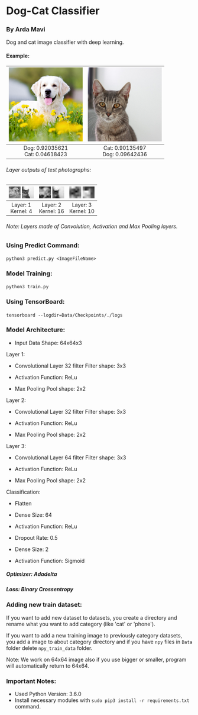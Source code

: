# Dog-Cat Classifier
### By Arda Mavi

Dog and cat image classifier with deep learning.<br/>

#### Example:
| <img src="test_dog.jpg?raw=true" width="200">|<img src="test_cat.jpg?raw=true" width="200">|
|:-:|:-:|
|Dog: 0.92035621<br/>Cat: 0.04618423|Cat: 0.90135497<br/>Dog: 0.09642436|

###### Layer outputs of test photographs:

| <img src="Data/Layer_Outputs/Dog/Layer_1_Outputs/4.jpg?raw=true" width="32"> <img src="Data/Layer_Outputs/Cat/Layer_1_Outputs/4.jpg?raw=true" width="32">| <img src="Data/Layer_Outputs/Dog/Layer_2_Outputs/16.jpg?raw=true" width="32"> <img src="Data/Layer_Outputs/Cat/Layer_2_Outputs/16.jpg?raw=true" width="32">| <img src="Data/Layer_Outputs/Dog/Layer_3_Outputs/10.jpg?raw=true" width="32"> <img src="Data/Layer_Outputs/Cat/Layer_3_Outputs/10.jpg?raw=true" width="32">|
|:--:|:--:|:--:|
|Layer: 1<br/>Kernel: 4|Layer: 2<br/>Kernel: 16|Layer: 3<br/>Kernel: 10|

###### Note: Layers made of Convolution, Activation and Max Pooling layers.

### Using Predict Command:
`python3 predict.py <ImageFileName>`

### Model Training:
`python3 train.py`

### Using TensorBoard:
`tensorboard --logdir=Data/Checkpoints/./logs`

### Model Architecture:
- Input Data
Shape: 64x64x3

Layer 1:
- Convolutional Layer
32 filter
Filter shape: 3x3

- Activation
Function: ReLu

- Max Pooling
Pool shape: 2x2

Layer 2:
- Convolutional Layer
32 filter
Filter shape: 3x3

- Activation
Function: ReLu

- Max Pooling
Pool shape: 2x2

Layer 3:
- Convolutional Layer
64 filter
Filter shape: 3x3

- Activation
Function: ReLu

- Max Pooling
Pool shape: 2x2

Classification:
- Flatten

- Dense
Size: 64

- Activation
Function: ReLu

- Dropout
Rate: 0.5

- Dense
Size: 2

- Activation
Function: Sigmoid

##### Optimizer: Adadelta
##### Loss: Binary Crossentropy



### Adding new train dataset:
If you want to add new dataset to datasets, you create a directory and rename what you want to add category (like 'cat' or 'phone').

If you want to add a new training image to previously category datasets, you add a image to about category directory and if you have `npy` files in `Data` folder delete `npy_train_data` folder.

Note: We work on 64x64 image also if you use bigger or smaller, program will automatically return to 64x64.

### Important Notes:
- Used Python Version: 3.6.0
- Install necessary modules with `sudo pip3 install -r requirements.txt` command.
